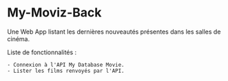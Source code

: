 # My-Moviz-Back
Une Web App listant les dernières nouveautés présentes dans les salles de cinéma.

Liste de fonctionnalités : 

    - Connexion à l'API My Database Movie.
    - Lister les films renvoyés par l'API.
